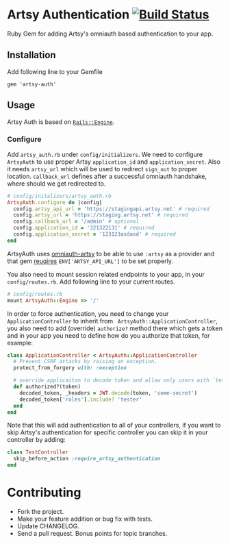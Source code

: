 # Artsy Authentication [![Build Status](https://travis-ci.org/artsy/artsy-auth.svg?branch=master)](https://travis-ci.org/artsy/artsy-auth)

Ruby Gem for adding Artsy's omniauth based authentication to your app.

## Installation
Add following line to your Gemfile

```
gem 'artsy-auth'
```

## Usage
Artsy Auth is based on [`Rails::Engine`](http://api.rubyonrails.org/classes/Rails/Engine.html).

### Configure
Add `artsy_auth.rb` under `config/initializers`. We need to configure `ArtsyAuth` to use proper Artsy `application_id` and `application_secret`. Also it needs `artsy_url` which will be used to redirect `sign_out` to proper location.
`callback_url` defines after a successful omniauth handshake, where should we get redirected to.

```ruby
# config/initalizers/artsy_auth.rb
ArtsyAuth.configure do |config|
  config.artsy_api_url = 'https://stagingapi.artsy.net' # required
  config.artsy_url = 'https://staging.artsy.net' # required
  config.callback_url = '/admin' # optional
  config.application_id = '321322131' # required
  config.application_secret = '123123asdasd' # required
end
```

ArtsyAuth uses [omniauth-artsy](https://github.com/artsy/omniauth-artsy) to be able to use `:artsy` as a provider and that gem [reuqires](https://github.com/artsy/omniauth-artsy#configuration) `ENV['ARTSY_API_URL']` to be set properly.

You also need to mount session related endpoints to your app, in your `config/routes.rb`. Add following line to your current routes.
```ruby
# config/routes.rb
mount ArtsyAuth::Engine => '/'
```

In order to force authentication, you need to change your `ApplicationController` to inherit from ` ArtsyAuth::ApplicationController`, you also need to add (override) `authorize?` method there which gets a token and in your app you need to define how do you authorize that token, for example:
```ruby
class ApplicationController < ArtsyAuth::ApplicationController
  # Prevent CSRF attacks by raising an exception.
  protect_from_forgery with: :exception

  # override applicaiton to decode token and allow only users with `tester` role
  def authorized?(token)
    decoded_token, _headers = JWT.decode(token, 'some-secret')
    decoded_token['roles'].include? 'tester'
  end
end
```
Note that this will add authentication to all of your controllers, if you want to skip Artsy's authentication for specific controller you can skip it in your controller by adding:
```ruby
class TestController
  skip_before_action :require_artsy_authentication
end
```


# Contributing

* Fork the project.
* Make your feature addition or bug fix with tests.
* Update CHANGELOG.
* Send a pull request. Bonus points for topic branches.

